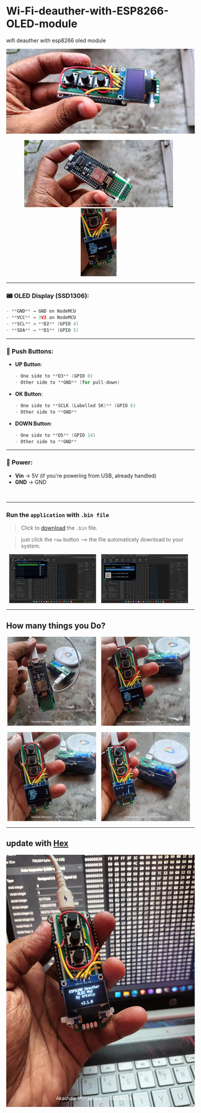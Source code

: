 # Wi-Fi-deauther-with-ESP8266-OLED-module
wifi deauther with esp8266 oled module

<img src="public/setup 01.jpg">

<p align="center">
  <img src="public/setup 02.jpg" alt="Image 1" width="79%" style="margin-right: 10px;"/>
  <img src="public/setup 03.jpg" alt="Image 2" width="19%" style="margin-right: 10px;"/>
</p>

---

### 📟 OLED Display (SSD1306):
```go
- **GND** → GND on NodeMCU
- **VCC** → 3V3 on NodeMCU
- **SCL** → **D2** (GPIO 4)
- **SDA** → **D1** (GPIO 5)
```
---

### 🔘 Push Buttons:
- **UP Button**:
  ```go
  - One side to **D3** (GPIO 0)
  - Other side to **GND** (for pull-down)
  ```
- **OK Button**:
  ```go
  - One side to **SCLK (Labelled SK)** (GPIO 6)
  - Other side to **GND**
  ```
- **DOWN Button**:
  ```go
  - One side to **D5** (GPIO 14)
  - Other side to **GND**
  ```
---

### 🔌 Power:
- **Vin** → 5V (if you're powering from USB, already handled)
- **GND** → GND


</br>

---

### Run the `application` with `.bin file`

> Click to [download](https://github.com/akashdip2001/Wi-Fi-deauther-with-ESP8266-OLED-module/blob/main/public/02_updated_esp8266_deauther.ino.nodemcu.bin) the `.bin` file.

> just click the `row` button --> the file automaticely download to your system.

<p align="center">
  <img src="public/Hex 01.png" alt="Image 1" width="46%" style="margin-right: 10px;"/>
  <img src="public/Hex 02.png" alt="Image 2" width="46%" style="margin-right: 10px;"/>
</p>

---

## How many things you Do?

<p align="center">
  <img src="public/setup 04.jpg" alt="Image 1" width="47%" style="margin-right: 10px;"/>
  <img src="public/setup 05.jpg" alt="Image 2" width="47%" style="margin-right: 10px;"/>
</p>
<p align="center">
  <img src="public/setup 07.jpg" alt="Image 1" width="47%" style="margin-right: 10px;"/>
  <img src="public/setup 08.jpg" alt="Image 2" width="47%" style="margin-right: 10px;"/>
</p>

---

## update with [Hex](https://hexed.it/)

<img src="public/Hex 00.jpg">
